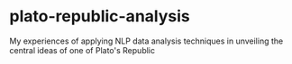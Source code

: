 # plato-republic-analysis

My experiences of applying NLP data analysis techniques in unveiling the central ideas of one of Plato's Republic
